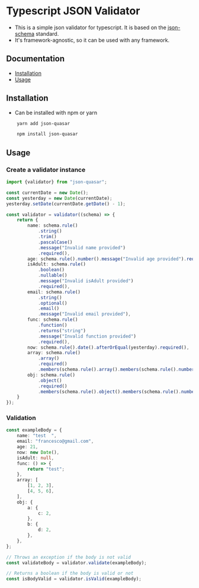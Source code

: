 # Typescript JSON Validator

- This is a simple json validator for typescript. It is based on the [json-schema](https://json-schema.org/) standard.
- It's framework-agnostic, so it can be used with any framework.

## Documentation

- [Installation](#installation)
- [Usage](#usage)

## Installation

- Can be installed with npm or yarn

```bash
    yarn add json-quasar
```

```bash
    npm install json-quasar
```
  
## Usage

### Create a validator instance
```typescript
import {validator} from "json-quasar";

const currentDate = new Date();
const yesterday = new Date(currentDate);
yesterday.setDate(currentDate.getDate() - 1);

const validator = validator((schema) => {
    return {
        name: schema.rule()
            .string()
            .trim()
            .pascalCase()
            .message("Invalid name provided")
            .required(),
        age: schema.rule().number().message("Invalid age provided").required(),
        isAdult: schema.rule()
            .boolean()
            .nullable()
            .message("Invalid isAdult provided")
            .required(),
        email: schema.rule()
            .string()
            .optional()
            .email()
            .message("Invalid email provided"),
        func: schema.rule()
            .function()
            .returns("string")
            .message("Invalid function provided")
            .required(),
        now: schema.rule().date().afterOrEqual(yesterday).required(),
        array: schema.rule()
            .array()
            .required()
            .members(schema.rule().array().members(schema.rule().number())),
        obj: schema.rule()
            .object()
            .required()
            .members(schema.rule().object().members(schema.rule().number())),
    }
});
```

### Validation
```typescript
const exampleBody = {
    name: "test  ",
    email: "francesco@gmail.com",
    age: 21,
    now: new Date(),
    isAdult: null,
    func: () => {
        return "test";
    },
    array: [
        [1, 2, 3],
        [4, 5, 6],
    ],
    obj: {
        a: {
            c: 2,
        },
        b: {
            d: 2,
        },
    },
};

// Throws an exception if the body is not valid
const validateBody = validator.validate(exampleBody);

// Returns a boolean if the body is valid or not
const isBodyValid = validator.isValid(exampleBody);
```